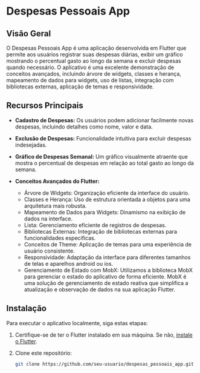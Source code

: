 # Despesas Pessoais App

## Visão Geral

O Despesas Pessoais App é uma aplicação desenvolvida em Flutter que permite aos usuários registrar suas despesas diárias, exibir um gráfico mostrando o percentual gasto ao longo da semana e excluir despesas quando necessário. O aplicativo é uma excelente demonstração de conceitos avançados, incluindo árvore de widgets, classes e herança, mapeamento de dados para widgets, uso de listas, integração com bibliotecas externas, aplicação de temas e responsividade.

## Recursos Principais

- **Cadastro de Despesas:** Os usuários podem adicionar facilmente novas despesas, incluindo detalhes como nome, valor e data.

- **Exclusão de Despesas:** Funcionalidade intuitiva para excluir despesas indesejadas.

- **Gráfico de Despesas Semanal:** Um gráfico visualmente atraente que mostra o percentual de despesas em relação ao total gasto ao longo da semana.

- **Conceitos Avançados do Flutter:**
  - Árvore de Widgets: Organização eficiente da interface do usuário.
  - Classes e Herança: Uso de estrutura orientada a objetos para uma arquitetura mais robusta.
  - Mapeamento de Dados para Widgets: Dinamismo na exibição de dados na interface.
  - Lista: Gerenciamento eficiente de registros de despesas.
  - Bibliotecas Externas: Integração de bibliotecas externas para funcionalidades específicas.
  - Conceitos de Theme: Aplicação de temas para uma experiência de usuário consistente.
  - Responsividade: Adaptação da interface para diferentes tamanhos de telas e aparelhos android ou ios.
  - Gerenciamento de Estado com MobX: Utilizamos a biblioteca MobX para gerenciar o estado do aplicativo de forma eficiente. MobX é uma solução de gerenciamento de estado reativa que simplifica a atualização e observação de dados na sua aplicação Flutter.

## Instalação

Para executar o aplicativo localmente, siga estas etapas:

1. Certifique-se de ter o Flutter instalado em sua máquina. Se não, [instale o Flutter](https://flutter.dev/docs/get-started/install).

2. Clone este repositório:

   ```bash
   git clone https://github.com/seu-usuario/despesas_pessoais_app.git
